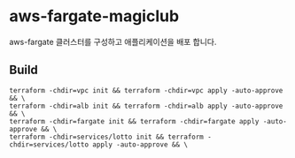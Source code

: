 # aws-fargate-magiclub
aws-fargate 클러스터를 구성하고 애플리케이션을 배포 합니다.

## Build
```
terraform -chdir=vpc init && terraform -chdir=vpc apply -auto-approve && \
terraform -chdir=alb init && terraform -chdir=alb apply -auto-approve && \
terraform -chdir=fargate init && terraform -chdir=fargate apply -auto-approve && \
terraform -chdir=services/lotto init && terraform -chdir=services/lotto apply -auto-approve && \
```
